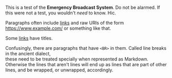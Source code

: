 This is a test of the **Emergency Broadcast System**. Do not be alarmed. If
this were not a test, you wouldn't _need_ to know. Hic.

Paragraphs often include [links](https://www.example.com/) and raw URIs of the
form <https://www.example.com/> or something like that.

Some [links](http://www.example.com "Click here!") have titles.

Confusingly, there are paragraphs that have `<BR>` in them. Called line breaks
in the ancient dialect,  
these need to be treated specially when represented as Markdown. Otherwise the
lines that aren't lines will end up as lines that are part of other lines, and
be wrapped, or unwrapped, accordingly.

